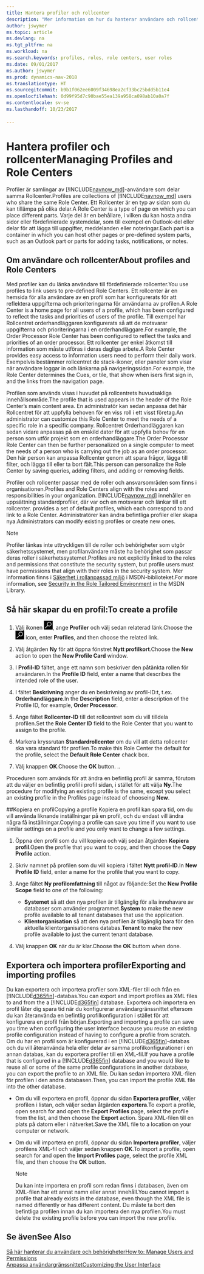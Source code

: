```yaml
---
title: Hantera profiler och rollcenter
description: "Mer information om hur du hanterar användare och rollcenter i Dynamics NAV."
author: jswymer
ms.topic: article
ms.devlang: na
ms.tgt_pltfrm: na
ms.workload: na
ms.search.keywords: profiles, roles, role centers, user roles
ms.date: 09/01/2017
ms.author: jswymer
ms.prod: dynamics-nav-2018
ms.translationtype: HT
ms.sourcegitcommit: b9b1f062ee6009f34698ea2cf33bc25bdd5b11e4
ms.openlocfilehash: 0d99f95d7c90bae55ea139a958ca098ab10a0a7f
ms.contentlocale: sv-se
ms.lasthandoff: 10/23/2017

---
```

# <a name="managing-profiles-and-role-centers"></a><span data-ttu-id="66038-103">Hantera profiler och rollcenter</span><span class="sxs-lookup"><span data-stu-id="66038-103">Managing Profiles and Role Centers</span></span>
<span data-ttu-id="66038-104">Profiler är samlingar av [!INCLUDE[navnow_md](includes/navnow_md.md)]-användare som delar samma Rollcenter.</span><span class="sxs-lookup"><span data-stu-id="66038-104">Profiles are collections of [!INCLUDE[navnow_md](includes/navnow_md.md)] users who share the same Role Center.</span></span> <span data-ttu-id="66038-105">Ett Rollcenter är en typ av sidan som du kan tillämpa på olika delar.</span><span class="sxs-lookup"><span data-stu-id="66038-105">A Role Center is a type of page on which you can place different parts.</span></span> <span data-ttu-id="66038-106">Varje del är en behållare, i vilken du kan hosta andra sidor eller fördefinierade systemdelar, som till exempel en Outlook-del eller delar för att lägga till uppgifter, meddelanden eller noteringar.</span><span class="sxs-lookup"><span data-stu-id="66038-106">Each part is a container in which you can host other pages or pre-defined system parts, such as an Outlook part or parts for adding tasks, notifications, or notes.</span></span>  

## <a name="about-profiles-and-role-centers"></a><span data-ttu-id="66038-107">Om användare och rollcenter</span><span class="sxs-lookup"><span data-stu-id="66038-107">About profiles and Role Centers</span></span>
<span data-ttu-id="66038-108">Med profiler kan du länka användare till fördefinierade rollcenter.</span><span class="sxs-lookup"><span data-stu-id="66038-108">You use profiles to link users to pre-defined Role Centers.</span></span> <span data-ttu-id="66038-109">Ett rollcenter är en hemsida för alla användare av en profil som har konfigurerats för att reflektera uppgifterna och prioriteringarna för användarna av profilen.</span><span class="sxs-lookup"><span data-stu-id="66038-109">A Role Center is a home page for all users of a profile, which has been configured to reflect the tasks and priorities of users of the profile.</span></span> <span data-ttu-id="66038-110">Till exempel har Rollcentret orderhandläggaren konfigurerats så att de motsvarar uppgifterna och prioriteringarna i en orderhandläggare.</span><span class="sxs-lookup"><span data-stu-id="66038-110">For example, the Order Processor Role Center has been configured to reflect the tasks and priorities of an order processor.</span></span> <span data-ttu-id="66038-111">Ett rollcenter ger enkel åtkomst till information som måste utföras i deras dagliga arbete.</span><span class="sxs-lookup"><span data-stu-id="66038-111">A Role Center provides easy access to information users need to perform their daily work.</span></span> <span data-ttu-id="66038-112">Exempelvis bestämmer rollcentret de stack-ikoner, eller paneler som visar när användare loggar in och länkarna på navigeringssidan.</span><span class="sxs-lookup"><span data-stu-id="66038-112">For example, the Role Center determines the Cues, or tile, that show when isers first sign in, and the links from the navigation page.</span></span>

<span data-ttu-id="66038-113">Profilen som används visas i huvudet på rollcentrets huvudsakliga innehållsområde.</span><span class="sxs-lookup"><span data-stu-id="66038-113">The profile that is used appears in the header of the Role Center’s main content area.</span></span> <span data-ttu-id="66038-114">En administratör kan sedan anpassa det här Rollcentret för att uppfylla behoven för en viss roll i ett visst företag.</span><span class="sxs-lookup"><span data-stu-id="66038-114">An administrator can customize this Role Center to meet the needs of a specific role in a specific company.</span></span> <span data-ttu-id="66038-115">Rollcentret Orderhandläggaren kan sedan vidare anpassas på en enskild dator för att uppfylla behov för en person som utför projekt som en orderhandläggare.</span><span class="sxs-lookup"><span data-stu-id="66038-115">The Order Processor Role Center can then be further personalized on a single computer to meet the needs of a person who is carrying out the job as an order processor.</span></span> <span data-ttu-id="66038-116">Den här person kan anpassa Rollcenter genom att spara frågor, lägga till filter, och lägga till eller ta bort fält.</span><span class="sxs-lookup"><span data-stu-id="66038-116">This person can personalize the Role Center by saving queries, adding filters, and adding or removing fields.</span></span>

<span data-ttu-id="66038-117">Profiler och rollcenter passar med de roller och ansvarsområden som finns i organisationen.</span><span class="sxs-lookup"><span data-stu-id="66038-117">Profiles and Role Centers align with the roles and responsibilities in your organization.</span></span> [!INCLUDE[navnow_md](includes/navnow_md.md)]<span data-ttu-id="66038-118"> innehåller en uppsättning standardprofiler, där var och en motsvarar och länkar till ett rollcenter.</span><span class="sxs-lookup"><span data-stu-id="66038-118"> provides a set of default profiles, which each correspond to and link to a Role Center.</span></span> <span data-ttu-id="66038-119">Administratörer kan ändra befintliga profiler eller skapa nya.</span><span class="sxs-lookup"><span data-stu-id="66038-119">Administrators can modify existing profiles or create new ones.</span></span>  
  
> [!NOTE]  
>  <span data-ttu-id="66038-120">Profiler länkas inte uttryckligen till de roller och behörigheter som utgör säkerhetssystemet, men profilanvändare måste ha behörighet som passar deras roller i säkerhetssystemet.</span><span class="sxs-lookup"><span data-stu-id="66038-120">Profiles are not explicitly linked to the roles and permissions that constitute the security system, but profile users must have permissions that align with their roles in the security system.</span></span> <span data-ttu-id="66038-121">Mer information finns i [Säkerhet i rollanpassad miljö](http://go.microsoft.com/fwlink?LinkId=147633) i MSDN-biblioteket.</span><span class="sxs-lookup"><span data-stu-id="66038-121">For more information, see [Security in the Role Tailored Environment](http://go.microsoft.com/fwlink?LinkId=147633) in the MSDN Library.</span></span> 

## <a name="to-create-a-profile"></a><span data-ttu-id="66038-122">Så här skapar du en profil:</span><span class="sxs-lookup"><span data-stu-id="66038-122">To create a profile</span></span>
1.  <span data-ttu-id="66038-123">Välj ikonen ![Söka efter sida eller rapport](media/ui-search/search_small.png "ikonen Söka efter sida eller rapport"), ange **Profiler** och välj sedan relaterad länk.</span><span class="sxs-lookup"><span data-stu-id="66038-123">Choose the ![Search for Page or Report](media/ui-search/search_small.png "Search for Page or Report icon") icon, enter **Profiles**, and then choose the related link.</span></span>  
  
2.  <span data-ttu-id="66038-124">Välj åtgärden **Ny** för att öppna fönstret **Nytt profilkort**.</span><span class="sxs-lookup"><span data-stu-id="66038-124">Choose the **New** action to open the **New Profile Card** window.</span></span>  
  
3.  <span data-ttu-id="66038-125">I **Profil-ID** fältet, ange ett namn som beskriver den påtänkta rollen för användaren.</span><span class="sxs-lookup"><span data-stu-id="66038-125">In the **Profile ID** field, enter a name that describes the intended role of the user.</span></span>  
  
4.  <span data-ttu-id="66038-126">I fältet **Beskrivning** anger du en beskrivning av profil-ID:t, t.ex. **Orderhandläggare**.</span><span class="sxs-lookup"><span data-stu-id="66038-126">In the **Description** field, enter a description of the Profile ID, for example, **Order Processor**.</span></span>  
  
5.  <span data-ttu-id="66038-127">Ange fältet **Rollcenter-ID** till det rollcentret som du vill tilldela profilen.</span><span class="sxs-lookup"><span data-stu-id="66038-127">Set the **Role Center ID** field to the Role Center that you want to assign to the profile.</span></span>  
  
6.  <span data-ttu-id="66038-128">Markera kryssrutan **Standardrollcenter** om du vill att detta rollcenter ska vara standard för profilen.</span><span class="sxs-lookup"><span data-stu-id="66038-128">To make this Role Center the default for the profile, select the **Default Role Center** chack box.</span></span>  
  
7.  <span data-ttu-id="66038-129">Välj knappen **OK**.</span><span class="sxs-lookup"><span data-stu-id="66038-129">Choose the **OK** button.</span></span> <span data-ttu-id="66038-130">.</span><span class="sxs-lookup"><span data-stu-id="66038-130">.</span></span>  
  
<span data-ttu-id="66038-131">Proceduren som används för att ändra en befintlig profil är samma, förutom att du väljer en befintlig profil i profil sidan, i stället för att välja **Ny**.</span><span class="sxs-lookup"><span data-stu-id="66038-131">The procedure for modifying an existing profile is the same, except you select an existing profile in the Profiles page instead of chooseing **New**.</span></span>  


##<a name="copying-a-profile"></a><span data-ttu-id="66038-132">Kopiera en profil</span><span class="sxs-lookup"><span data-stu-id="66038-132">Copying a profile</span></span> 
<span data-ttu-id="66038-133">Kopiera en profil kan spara tid, om du vill använda liknande inställningar på en profil, och du endast vill ändra några få inställningar.</span><span class="sxs-lookup"><span data-stu-id="66038-133">Copying a profile can save you time if you want to use similar settings on a profile and you only want to change a few settings.</span></span>

1.  <span data-ttu-id="66038-134">Öppna den profil som du vill kopiera och välj sedan åtgärden **Kopiera profil**.</span><span class="sxs-lookup"><span data-stu-id="66038-134">Open the profile that you want to copy, and then choose the **Copy Profile** action.</span></span>

2.  <span data-ttu-id="66038-135">Skriv namnet på profilen som du vill kopiera i fältet **Nytt profil-ID**.</span><span class="sxs-lookup"><span data-stu-id="66038-135">In **New Profile ID** field, enter a name for the profile that you want to copy.</span></span> 

3.  <span data-ttu-id="66038-136">Ange fältet **Ny profilomfattning** till något av följande:</span><span class="sxs-lookup"><span data-stu-id="66038-136">Set the **New Profile Scope** field to one of the following:</span></span>

    - <span data-ttu-id="66038-137">**Systemet** så att den nya profilen är tillgänglig för alla innehavare av databaser som använder programmet.</span><span class="sxs-lookup"><span data-stu-id="66038-137">**System** to make the new profile available to all tenant databases that use the application.</span></span>
    - <span data-ttu-id="66038-138">**Klientorganisation** så att den nya profilen är tillgänglig bara för den aktuella klientorganisationens databas.</span><span class="sxs-lookup"><span data-stu-id="66038-138">**Tenant** to make the new profile available to just the current tenant database.</span></span> 
4. <span data-ttu-id="66038-139">Välj knappen **OK** när du är klar.</span><span class="sxs-lookup"><span data-stu-id="66038-139">Choose the **OK** buttom when done.</span></span>

## <span data-ttu-id="66038-140"><a name="ExportImportProfile"></a>Exportera och importera profiler</span><span class="sxs-lookup"><span data-stu-id="66038-140"><a name="ExportImportProfile"></a>Exporting and importing profiles</span></span>

<span data-ttu-id="66038-141">Du kan exportera och importera profiler som XML-filer till och från en [!INCLUDE[d365fin](includes/d365fin_md.md)]-databas.</span><span class="sxs-lookup"><span data-stu-id="66038-141">You can export and import profiles as XML files to and from the a [!INCLUDE[d365fin](includes/d365fin_md.md)] database.</span></span> <span data-ttu-id="66038-142">Exportera och importera en profil låter dig spara tid när du konfigurerar användargränssnittet eftersom du kan återanvända en befintlig profilkonfiguration i stället för att konfigurera en profil från början.</span><span class="sxs-lookup"><span data-stu-id="66038-142">Exporting and importing a profile can save you time when configuring the user interface because you reuse an existing profile configuration instead of having to configure a profile from scratch.</span></span> <span data-ttu-id="66038-143">Om du har en profil som är konfigurerad i en [!INCLUDE[d365fin](includes/d365fin_md.md)]-databas och du vill återanvända hela eller delar av samma profilkonfigurationer i en annan databas, kan du exportera profiler till en XML-fil.</span><span class="sxs-lookup"><span data-stu-id="66038-143">If you have a profile that is configured in a [!INCLUDE[d365fin](includes/d365fin_md.md)] database and you would like to reuse all or some of the same profile configurations in another database, you can export the profile to an XML file.</span></span> <span data-ttu-id="66038-144">Du kan sedan importera XML-filen för profilen i den andra databasen.</span><span class="sxs-lookup"><span data-stu-id="66038-144">Then, you can import the profile XML file into the other database.</span></span>

-   <span data-ttu-id="66038-145">Om du vill exportera en profil, öppnar du sidan **Exportera profiler**, väljer profilen i listan, och väljer sedan åtgärden **exportera**.</span><span class="sxs-lookup"><span data-stu-id="66038-145">To export a profile, open search for and open the **Export Profiles** page, select the profile from the list, and then choose the **Export** action.</span></span> <span data-ttu-id="66038-146">Spara XML-filen till en plats på datorn eller i nätverket.</span><span class="sxs-lookup"><span data-stu-id="66038-146">Save the XML file to a location on your computer or network.</span></span> 
  
-   <span data-ttu-id="66038-147">Om du vill importera en profil, öppnar du sidan **Importera profiler**, väljer profilens XML-fil och väljer sedan knappen **OK**.</span><span class="sxs-lookup"><span data-stu-id="66038-147">To import a profile, open search for and open the **Import Profiles** page, select the profile XML file, and then choose the **OK** button.</span></span> 

    > [!NOTE]  
    >  <span data-ttu-id="66038-148">Du kan inte importera en profil som redan finns i databasen, även om XML-filen har ett annat namn eller annat innehåll.</span><span class="sxs-lookup"><span data-stu-id="66038-148">You cannot import a profile that already exists in the database, even though the XML file is named differently or has different content.</span></span> <span data-ttu-id="66038-149">Du måste ta bort den befintliga profilen innan du kan importera den nya profilen.</span><span class="sxs-lookup"><span data-stu-id="66038-149">You must delete the existing profile before you can import the new profile.</span></span> 



## <a name="see-also"></a><span data-ttu-id="66038-150">Se även</span><span class="sxs-lookup"><span data-stu-id="66038-150">See Also</span></span>  
[<span data-ttu-id="66038-151">Så här hanterar du användare och behörigheter</span><span class="sxs-lookup"><span data-stu-id="66038-151">How to: Manage Users and Permissions</span></span>](ui-how-users-permissions.md)  
[<span data-ttu-id="66038-152">Anpassa användargränssnittet</span><span class="sxs-lookup"><span data-stu-id="66038-152">Customizing the User Interface</span></span>](ui-customizing-overview.md)   
<!--[Security Overview](../Security%20Overview.md)-->

